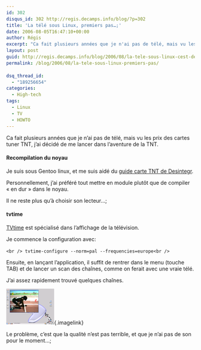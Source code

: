 ```yaml
---
id: 302
disqus_id: 302 http://regis.decamps.info/blog/?p=302
title: 'La télé sous Linux, premiers pas…;'
date: 2006-08-05T16:47:10+00:00
author: Régis
excerpt: "Ca fait plusieurs années que je n'ai pas de télé, mais vu les prix des cartes tuner TNT, j'ai décidé de me lancer dans l'aventure de la TNT. Sous linux, c'est plus fun..."
layout: post
guid: http://regis.decamps.info/blog/2006/08/la-tele-sous-linux-cest-de-la-bombe/
permalink: /blog/2006/08/la-tele-sous-linux-premiers-pas/

dsq_thread_id:
  - "189256654"
categories:
  - High-tech
tags:
  - Linux
  - TV
  - HOWTO
---
```

Ca fait plusieurs années que je n’ai pas de télé, mais vu les prix des cartes tuner TNT, j’ai décidé de me lancer dans l’aventure de la TNT.

#### Recompilation du noyau

Je suis sous Gentoo linux, et me suis aidé du [guide carte TNT de Desintegr](http://desintegr.eu.org/wordpress/2006/01/27/hauppauge-wintv-hvr-1100-et-linux-partie-1/).

Personnellement, j’ai préféré tout mettre en module plutôt que de compiler « en dur » dans le noyau.

Il ne reste plus qu’à choisir son lecteur…;

#### tvtime

[TVtime](http://tvtime.sourceforge.net/) est spécialisé dans l’affichage de la télévision. 

Je commence la configuration avec:
  
`<br />
tvtime-configure --norm=pal --frequencies=europe<br />
` 

Ensuite, en lançant l’application, il suffit de rentrer dans le menu (touche TAB) et de lancer un scan des chaînes, comme on ferait avec une vraie télé.

J’ai assez rapidement trouvé quelques chaînes.
  
[<img id="image303" src="/blog/wp-content/uploads/2006/08/capture6.thumbnail.png" alt="TVtime screenshot" />](/blog/wp-content/uploads/2006/08/capture6.png "TVtime screenshot"){.imagelink}
  
Le problème, c’est que la qualité n’est pas terrible, et que je n’ai pas de son pour le moment…;
